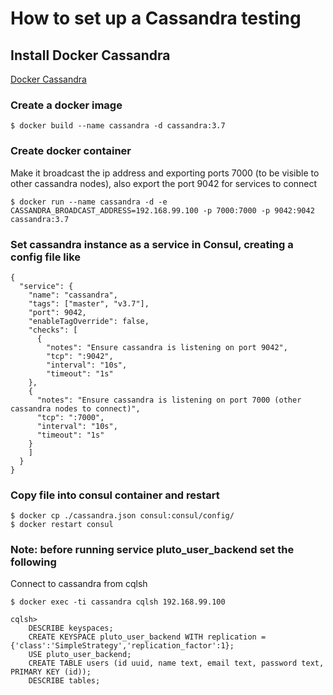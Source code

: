 # How to set up a Cassandra testing

## Install Docker Cassandra
[Docker Cassandra](https://hub.docker.com/_/cassandra/)

### Create a docker image
```
$ docker build --name cassandra -d cassandra:3.7
```
### Create docker container
Make it broadcast the ip address and exporting ports 7000 (to be visible to other cassandra nodes), also export the port 9042 for services to connect

```
$ docker run --name cassandra -d -e CASSANDRA_BROADCAST_ADDRESS=192.168.99.100 -p 7000:7000 -p 9042:9042 cassandra:3.7
```

### Set cassandra instance as a service in Consul, creating a config file like
```
{
  "service": {
    "name": "cassandra",
    "tags": ["master", "v3.7"],
    "port": 9042,
    "enableTagOverride": false,
    "checks": [
      {
        "notes": "Ensure cassandra is listening on port 9042",
        "tcp": ":9042",
        "interval": "10s",
        "timeout": "1s"
    },
    {
      "notes": "Ensure cassandra is listening on port 7000 (other cassandra nodes to connect)",
      "tcp": ":7000",
      "interval": "10s",
      "timeout": "1s"
    }
    ]
  }
}
```
### Copy file into consul container and restart
```
$ docker cp ./cassandra.json consul:consul/config/
$ docker restart consul
```

### Note: before running service pluto_user_backend set the following

Connect to cassandra from cqlsh
```
$ docker exec -ti cassandra cqlsh 192.168.99.100
```

```
cqlsh>
    DESCRIBE keyspaces;
    CREATE KEYSPACE pluto_user_backend WITH replication = {'class':'SimpleStrategy','replication_factor':1};
    USE pluto_user_backend;
    CREATE TABLE users (id uuid, name text, email text, password text, PRIMARY KEY (id));
    DESCRIBE tables;
```
